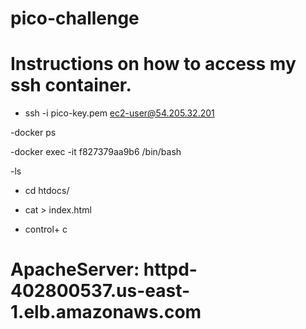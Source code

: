 # pico-challenge

# Instructions on how to access my ssh container.

- ssh -i pico-key.pem ec2-user@54.205.32.201

-docker ps

-docker exec -it f827379aa9b6   /bin/bash

-ls

- cd htdocs/

- cat > index.html

- control+ c

# ApacheServer: httpd-402800537.us-east-1.elb.amazonaws.com
